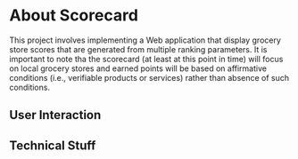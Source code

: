 
# About Scorecard

This project involves implementing a Web application that display grocery store scores that are generated from multiple ranking parameters. It is important to note tha the scorecard (at least at this point in time) will focus on local grocery stores and earned points will be based on affirmative conditions (i.e., verifiable products or services) rather than absence of such conditions.

## User Interaction

## Technical Stuff


